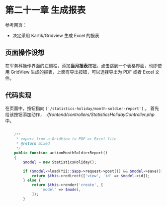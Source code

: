 # 第二十一章 生成报表

参考网页：
+ 决定采用 Kartik/Gridview 生成 Excel 的报表

## 页面操作设想

在军务科操作界面的左侧栏，添加**当月报表**按钮。点击跳到一个表格界面，也即使用 GridView 生成的报表，上面有导出按钮，可以选择导出为 PDF 或者 Excel 文件。

## 代码实现

在页面中，按钮指向 `['/statistics-holiday/month-soldier-report']` 。
首先给该按钮添加动作， *./frontend/controllers/StatisticsHolidayController.php* 中。

```php

    /**
     * export from a GridView to PDF or Excel file
     * @return mixed
     */
    public function actionMonthSoldierReport()
    {
        $model = new StatisticsHoliday();

        if ($model->load(Yii::$app->request->post()) && $model->save()) {
            return $this->redirect(['view', 'id' => $model->id]);
        } else {
            return $this->render('create', [
                'model' => $model,
            ]);
        }

```